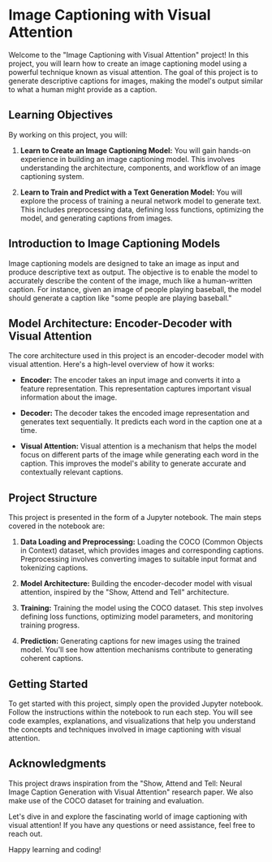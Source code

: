 # Image Captioning with Visual Attention

Welcome to the "Image Captioning with Visual Attention" project! In this project, you will learn how to create an image captioning model using a powerful technique known as visual attention. The goal of this project is to generate descriptive captions for images, making the model's output similar to what a human might provide as a caption.

## Learning Objectives

By working on this project, you will:

1. **Learn to Create an Image Captioning Model:** You will gain hands-on experience in building an image captioning model. This involves understanding the architecture, components, and workflow of an image captioning system.

2. **Learn to Train and Predict with a Text Generation Model:** You will explore the process of training a neural network model to generate text. This includes preprocessing data, defining loss functions, optimizing the model, and generating captions from images.

## Introduction to Image Captioning Models

Image captioning models are designed to take an image as input and produce descriptive text as output. The objective is to enable the model to accurately describe the content of the image, much like a human-written caption. For instance, given an image of people playing baseball, the model should generate a caption like "some people are playing baseball."

## Model Architecture: Encoder-Decoder with Visual Attention

The core architecture used in this project is an encoder-decoder model with visual attention. Here's a high-level overview of how it works:

- **Encoder:** The encoder takes an input image and converts it into a feature representation. This representation captures important visual information about the image.

- **Decoder:** The decoder takes the encoded image representation and generates text sequentially. It predicts each word in the caption one at a time.

- **Visual Attention:** Visual attention is a mechanism that helps the model focus on different parts of the image while generating each word in the caption. This improves the model's ability to generate accurate and contextually relevant captions.

## Project Structure

This project is presented in the form of a Jupyter notebook. The main steps covered in the notebook are:

1. **Data Loading and Preprocessing:** Loading the COCO (Common Objects in Context) dataset, which provides images and corresponding captions. Preprocessing involves converting images to suitable input format and tokenizing captions.

2. **Model Architecture:** Building the encoder-decoder model with visual attention, inspired by the "Show, Attend and Tell" architecture.

3. **Training:** Training the model using the COCO dataset. This step involves defining loss functions, optimizing model parameters, and monitoring training progress.

4. **Prediction:** Generating captions for new images using the trained model. You'll see how attention mechanisms contribute to generating coherent captions.

## Getting Started

To get started with this project, simply open the provided Jupyter notebook. Follow the instructions within the notebook to run each step. You will see code examples, explanations, and visualizations that help you understand the concepts and techniques involved in image captioning with visual attention.

## Acknowledgments

This project draws inspiration from the "Show, Attend and Tell: Neural Image Caption Generation with Visual Attention" research paper. We also make use of the COCO dataset for training and evaluation.

Let's dive in and explore the fascinating world of image captioning with visual attention! If you have any questions or need assistance, feel free to reach out.

Happy learning and coding!

